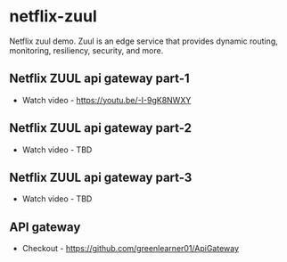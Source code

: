 # netflix-zuul
Netflix zuul demo. Zuul is an edge service that provides dynamic routing, monitoring, resiliency, security, and more. 

## Netflix ZUUL api gateway part-1
 
 * Watch video - https://youtu.be/-I-9gK8NWXY
 
 ## Netflix ZUUL api gateway part-2
 
 * Watch video - TBD
 
 ## Netflix ZUUL api gateway part-3
 
 * Watch video - TBD
 
 ## API gateway 
 
 * Checkout - https://github.com/greenlearner01/ApiGateway

